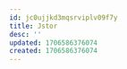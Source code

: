 ```yaml
---
id: jc0ujjkd3mqsrviplv09f7y
title: Jstor
desc: ''
updated: 1706586376074
created: 1706586376074
---
```

